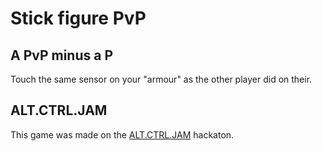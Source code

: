 # Stick figure PvP
## A PvP minus a P

Touch the same sensor on your "armour" as the other player did on their.

## ALT.CTRL.JAM
This game was made on the [ALT.CTRL.JAM][altctrljam] hackaton.

  [altctrljam]: https://hsbp.org/altctrljam
